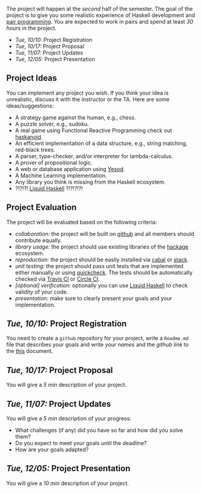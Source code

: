 The project will happen at the *second* half of the semester. 
The goal of the project is to give you some realistic experience of Haskell development and [pair programming](https://en.wikipedia.org/wiki/Pair_programming).
You are expected to work in pairs and spend at least *30 hours* in the project. 

- *Tue, 10/10:* Project Registration
- *Tue, 10/17:* Project Proposal 
- *Tue, 11/07:* Project Updates
- *Tue, 12/05:* Project Presentation 

Project Ideas
--------------

You can implement any project you wish. If you think your idea is unrealistic, discuss it with the instructor or the TA. 
Here are some ideas/suggestions: 

- A strategy game against the human, e.g., chess. 
- A puzzle solver, e.g., sudoku.
- A real game using Functional Reactive Programming check out [haskanoid](https://github.com/ivanperez-keera/haskanoid).
- An efficient implementation of a data structure, e.g., string matching, red-black trees. 
- A parser, type-checker, and/or interpreter for lambda-calculus. 
- A prover of propositional logic. 
- A web or database application using [Yesod](https://www.yesodweb.com/). 
- A Machine Learning implementation.
- Any library you think is missing from the Haskell ecosystem. 
- ?!?!?! [Liquid Haskell](https://ucsd-progsys.github.io/liquidhaskell-blog/) ?!?!?!?!

Project Evaluation
------------------

The project will be evaluated based on the following criteria: 

- *collaboration:* the project will be built on [github](https://github.com/) and all members should contribute equally. 
- *library usage:* the project should use existing libraries of the [hackage](https://hackage.haskell.org/) ecosystem.  
- *reproduction:* the project should be easily installed via [cabal](https://www.haskell.org/cabal/) or [stack](https://docs.haskellstack.org/en/stable/README/).
- *unit testing:* the project should pass unit tests that are implemented either manually or using [quickcheck](https://hackage.haskell.org/package/QuickCheck). 
The tests should be automatically checked via [Travis CI](https://travis-ci.com/) or [Circle CI](https://github.com/marketplace/circleci).
- *[optional] verification:* optionally you can use [Liquid Haskell](https://ucsd-progsys.github.io/liquidhaskell-blog/) to check validity of your code.
- *presentation:* make sure to clearly present your goals and your implementation.


*Tue, 10/10:* Project Registration
----------------------------------

You need to create a `github` repository for your project, write a `Readme.md` file that describes your goals and write *your names* and the *github link* to the [this](https://docs.google.com/document/d/1OQCYmsOTK25uycGGNqQ_6hyJPvKBxSNudDiNxUjQ8RA/edit?usp=sharing) document.

*Tue, 10/17:* Project Proposal 
-------------------------------

You will give a *5 min* description of your project. 

*Tue, 11/07:* Project Updates
-----------------------------

You will give a *5 min* description of your progress: 

- What challenges (if any) did you have so far and how did you solve them?
- Do you expect to meet your goals until the deadline?
- How are your goals adapted?

*Tue, 12/05:* Project Presentation 
-----------------------------------

You will give a *10 min* description of your project.
